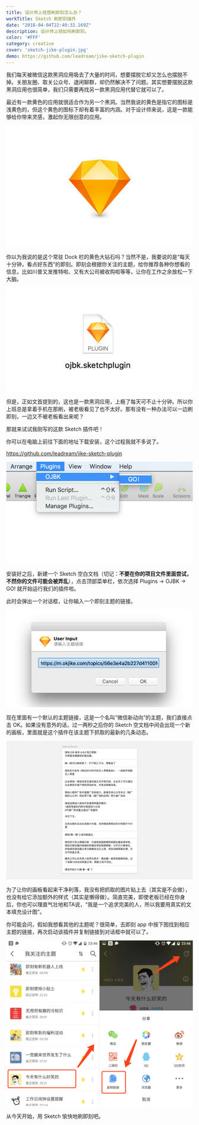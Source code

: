 ```yaml
---
title: 设计师上班想刷即刻怎么办？
workTitle: Sketch 刷即刻插件
date: "2018-04-04T22:40:32.169Z"
description: 设计师上班如何刷即刻。
color: '#FFF'
category: creative
cover: 'sketch-jike-plugin.jpg'
demo: https://github.com/leadream/jike-sketch-plugin
---
```


我们每天被微信这款黑洞应用吸去了大量的时间，想要摆脱它却又怎么也摆脱不掉。关朋友圈、取关公众号、退闲聊群，却仍然解决不了问题。其实想要摆脱这款黑洞应用也很简单，我们只需要再找另一款黑洞应用代替它就可以了。

最近有一款黄色的应用就很适合作为另一个黑洞。当然我说的黄色是指它的图标是浅黄色的，但这个黄色的图标下却有着丰富的内涵。对于设计师来说，这是一款能够给你带来灵感，激起你无限创意的应用。

![](./sketch.jpg)

你以为我说的是这个常驻 Dock 栏的黄色大钻石吗？当然不是，我要说的是“每天十分钟，看点好东西”的即刻。即刻会根据你关注的主题，给你推荐各种你想看的信息，比如川普又发推特啦、又有大公司被收购啦等等，让你在工作之余放松一下大脑。

![](./ojbk.png)

但是，正如文首提到的，这也是一款黑洞应用，上瘾了每天可不止十分钟。所以你上班总是拿着手机在那刷，被老板看见了也不太好。那有没有一种办法可以一边刷即刻，一边又不被老板看出来呢？

那就来试试我刚写的这款 Sketch 插件吧！

你可以在电脑上前往下面的地址下载安装，这个过程我就不多说了。

https://github.com/leadream/jike-sketch-plugin

![](./run.jpeg)

安装好之后，新建一个 Sketch 空白文档（切记：**不要在你的项目文件里面尝试，不然你的文件可能会被弄乱**），点击顶部菜单栏，依次选择 Plugins -> OJBK -> GO! 就开始运行我们的插件啦。

此时会弹出一个对话框，让你输入一个即刻主题的链接。

![](./input-link.png)

现在里面有一个默认的主题链接，这是一个名叫“微信新动向”的主题，我们直接点击 OK。如果没有意外的话，过一两秒之后你的 Sketch 空文档中间会出现一个新的画板，里面就是这个插件在该主题下抓取的最新的几条动态。

![](./result.png)

为了让你的画板看起来干净利落，我没有把抓取的图片贴上去（其实是不会做），也没有给它添加额外的样式（其实是懒得做）。简直完美，即使老板已经在你身后，你也可以理直气壮地和TA说，“我是一个追求完美的人，所以我要用真实的文本填充设计图”。

你可能会问，假如我想看其他的主题呢？很简单，去即刻 app 中按下图找到相应主题的链接，再次启动该插件并复制链接到对话框中就可以了。

![](./get-link.png)

从今天开始，用 Sketch 愉快地刷即刻吧。
